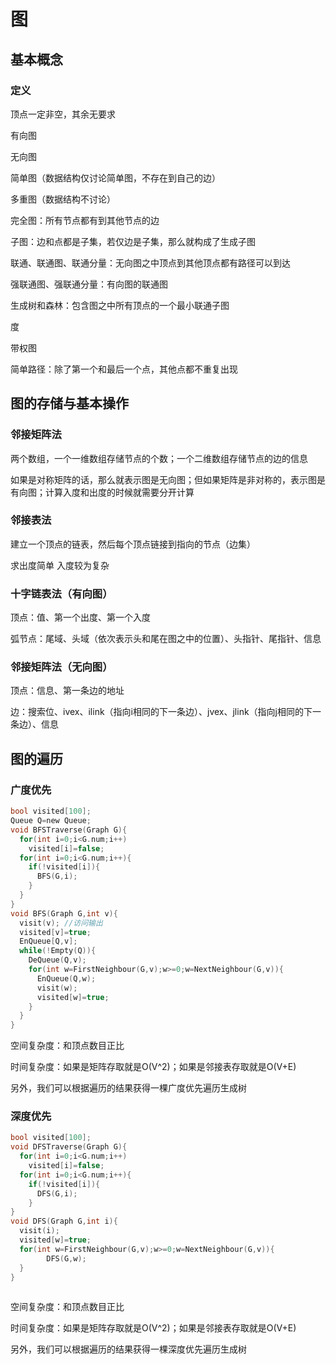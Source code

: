 # 图

## 基本概念

### 定义

顶点一定非空，其余无要求

有向图

无向图

简单图（数据结构仅讨论简单图，不存在到自己的边）

多重图（数据结构不讨论）

完全图：所有节点都有到其他节点的边

子图：边和点都是子集，若仅边是子集，那么就构成了生成子图

联通、联通图、联通分量：无向图之中顶点到其他顶点都有路径可以到达

强联通图、强联通分量：有向图的联通图

生成树和森林：包含图之中所有顶点的一个最小联通子图

度

带权图

简单路径：除了第一个和最后一个点，其他点都不重复出现

## 图的存储与基本操作

### 邻接矩阵法

两个数组，一个一维数组存储节点的个数；一个二维数组存储节点的边的信息

如果是对称矩阵的话，那么就表示图是无向图；但如果矩阵是非对称的，表示图是有向图；计算入度和出度的时候就需要分开计算

### 邻接表法

建立一个顶点的链表，然后每个顶点链接到指向的节点（边集）

求出度简单 入度较为复杂

### 十字链表法（有向图）

顶点：值、第一个出度、第一个入度

弧节点：尾域、头域（依次表示头和尾在图之中的位置）、头指针、尾指针、信息

### 邻接矩阵法（无向图）

顶点：信息、第一条边的地址

边：搜索位、ivex、ilink（指向i相同的下一条边）、jvex、jlink（指向j相同的下一条边）、信息

## 图的遍历

### 广度优先

```c
bool visited[100];
Queue Q=new Queue;
void BFSTraverse(Graph G){
  for(int i=0;i<G.num;i++)
    visited[i]=false;
  for(int i=0;i<G.num;i++){
    if(!visited[i]){
      BFS(G,i);
    }
  }
}
void BFS(Graph G,int v){
  visit(v);	//访问输出
  visited[v]=true;
  EnQueue[Q,v];
  while(!Empty(Q)){
    DeQueue(Q,v);
    for(int w=FirstNeighbour(G,v);w>=0;w=NextNeighbour(G,v)){
      EnQueue(Q,w);
      visit(w);
      visited[w]=true;
    }
  }
}
```

空间复杂度：和顶点数目正比

时间复杂度：如果是矩阵存取就是O(V^2)；如果是邻接表存取就是O(V+E)

另外，我们可以根据遍历的结果获得一棵广度优先遍历生成树

### 深度优先

```c
bool visited[100];
void DFSTraverse(Graph G){
  for(int i=0;i<G.num;i++)
    visited[i]=false;
  for(int i=0;i<G.num;i++){
    if(!visited[i]){
      DFS(G,i);
    }
}
void DFS(Graph G,int i){
  visit(i);
  visited[w]=true;
  for(int w=FirstNeighbour(G,v);w>=0;w=NextNeighbour(G,v)){
    	DFS(G,w);
  }
}
  
```

空间复杂度：和顶点数目正比

时间复杂度：如果是矩阵存取就是O(V^2)；如果是邻接表存取就是O(V+E)

另外，我们可以根据遍历的结果获得一棵深度优先遍历生成树